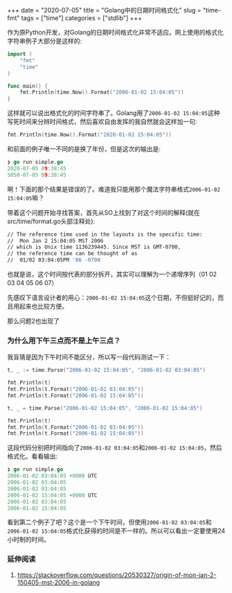 +++
date = "2020-07-05"
title = "Golang中的日期时间格式化"
slug = "time-fmt"
tags = ["time"]
categories = ["stdlib"]
+++

作为原Python开发，对Golang的日期时间格式化非常不适应。网上使用的格式化字符串例子大部分是这样的:

```go
import (
    "fmt"
    "time"
)

func main() {
    fmt.Println(time.Now().Format("2006-01-02 15:04:05"))
}
```

这样就可以说出格式化的时间字符串了。Golang用了`2006-01-02 15:04:05`这种写死时间来分辨时间格式，然后喜欢自由发挥的我自然就会这样加一句:

```go
fmt.Println(time.Now().Format("2020-01-02 15:04:05"))
```

和前面的例子唯一不同的是换了年份，但是这次的输出是:

```go
❯ go run simple.go
2020-07-05 09:38:45
5050-07-05 09:38:45
```

啊！下面的那个结果是错误的了。难道我只能用那个魔法字符串格式`2006-01-02 15:04:05`嘛？

带着这个问题开始寻找答案，首先从SO上找到了对这个时间的解释(就在src/time/format.go头部注释处):

```bash
// The reference time used in the layouts is the specific time:
//	Mon Jan 2 15:04:05 MST 2006
// which is Unix time 1136239445. Since MST is GMT-0700,
// the reference time can be thought of as
//	01/02 03:04:05PM '06 -0700
```

也就是说，这个时间按代表的部分拆开，其实可以理解为一个递增序列（01 02 03 04 05 06 07）

先感叹下语言设计者的用心：`2006-01-02 15:04:05`这个日期，不但挺好记的，而且用起来也比较方便。

那么问题2也出现了

### 为什么用下午三点而不是上午三点？

我盲猜是因为下午时间不能区分，所以写一段代码测试一下：


```go
t, _ := time.Parse("2006-01-02 15:04:05", "2006-01-02 03:04:05")

fmt.Println(t)
fmt.Println(t.Format("2006-01-02 03:04:05"))
fmt.Println(t.Format("2006-01-02 15:04:05"))

t, _ = time.Parse("2006-01-02 15:04:05", "2006-01-02 15:04:05")

fmt.Println(t)
fmt.Println(t.Format("2006-01-02 03:04:05"))
fmt.Println(t.Format("2006-01-02 15:04:05"))
```

这段代码分别把时间指向了`2006-01-02 03:04:05`和`2006-01-02 15:04:05`，然后格式化。看看输出:

```go
❯ go run simple.go
2006-01-02 03:04:05 +0000 UTC
2006-01-02 03:04:05
2006-01-02 03:04:05
2006-01-02 15:04:05 +0000 UTC
2006-01-02 03:04:05
2006-01-02 15:04:05
```

看到第二个例子了吧？这个是一个下午时间，但使用`2006-01-02 03:04:05`和`2006-01-02 15:04:05`格式化获得的时间是不一样的。所以可以看出一定要使用24小时制的时间。

### 延伸阅读

1. https://stackoverflow.com/questions/20530327/origin-of-mon-jan-2-150405-mst-2006-in-golang
```
